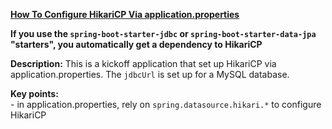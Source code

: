 **[How To Configure HikariCP Via application.properties](https://github.com/AnghelLeonard/Hibernate-SpringBoot/tree/master/HibernateSpringBootHikariCPPropertiesKickoff)**

**If you use the `spring-boot-starter-jdbc` or `spring-boot-starter-data-jpa` "starters", you automatically get a dependency to HikariCP**

**Description:** This is a kickoff application that set up HikariCP via application.properties. The `jdbcUrl` is set up for a MySQL database.

**Key points:**\
     - in application.properties, rely on `spring.datasource.hikari.*` to configure HikariCP     
